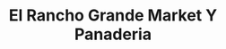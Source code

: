 ---
title: "El Rancho Grande Market Y Panaderia"
url: /quartz-hill/el-rancho-grande-market-y-panaderia/
shop: convenience
---